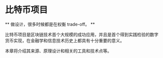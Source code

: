 # 比特币项目

** 做设计，很多时候都是在权衡 trade-off。 ** 

比特币项目是区块链技术首个大规模的成功应用，并且是首个得到实践检验的数字货币实现，在金融学和信息技术历史上都具有十分重要的意义。

本章将介绍其来源、原理设计和相关的工具和技术点等。
